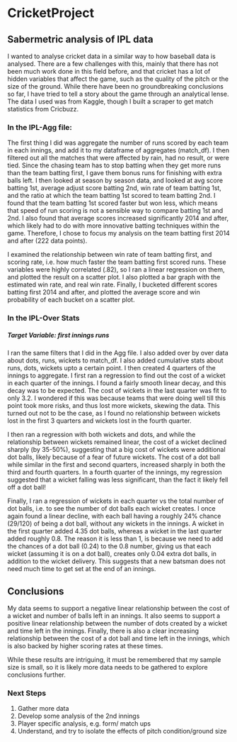 # CricketProject
## Sabermetric analysis of IPL data

I wanted to analyse cricket data in a similar way to how baseball data is analysed. There are a few challenges with this, mainly that there has not been much work done in this field before, and that cricket has a lot of hidden variables that affect the game, such as the quality of the pitch or the size of the ground. While there have been no groundbreaking conclusions so far, I have tried to tell a story about the game through an analytical lense. The data I used was from Kaggle, though I built a scraper to get match statistics from Cricbuzz. 


### In the IPL-Agg file:

The first thing I did was aggregate the number of runs scored by each team in each innings, and add it to my dataframe of aggregates (match_df). I then filtered out all the matches that were affected by rain, had no result, or were tied. Since the chasing team has to stop batting when they get more runs than the team batting first, I gave them bonus runs for finishing with extra balls left. I then looked at season by season data, and looked at avg score batting 1st, average adjust score batting 2nd, win rate of team batting 1st, and the ratio at which the team batting 1st scored to team batting 2nd. I found that the team batting 1st scored faster but won less, which means that speed of run scoring is not a sensible way to compare batting 1st and 2nd. I also found that average scores increased significantly 2014 and after, which likely had to do with more innovative batting techniques within the game. Therefore, I chose to focus my analysis on the team batting first 2014 and after (222 data points). 


I examined the relationship between win rate of team batting first, and scoring rate, i.e. how much faster the team batting first scored runs. These variables were highly correlated (.82), so I ran a linear regression on them, and plotted the result on a scatter plot. I also plotted a bar graph with the estimated win rate, and real win rate. Finally, I bucketed different scores batting first 2014 and after, and plotted the average score and win probability of each bucket on a scatter plot. 


### In the IPL-Over Stats
##### Target Variable: first innings runs

I ran the same filters that I did in the Agg file. I also added over by over data about dots, runs, wickets to match_df. I also added cumulative stats about runs, dots, wickets upto a certain point. I then created 4 quarters of the innings to aggregate. I first ran a regression to find out the cost of a wicket in each quarter of the innings. I found a fairly smooth linear decay, and this decay was to be expected. The cost of wickets in the last quarter was fit to only 3.2. I wondered if this was because teams that were doing well till this point took more risks, and thus lost more wickets, skewing the data. This turned out not to be the case, as I found no relationship between wickets lost in the first 3 quarters and wickets lost in the fourth quarter. 

I then ran a regression with both wickets and dots, and while the relationship between wickets remained linear, the cost of a wicket declined sharply (by 35-50%), suggesting that a big cost of wickets were additional dot balls, likely because of a fear of future wickets. The cost of a dot ball while similar in the first and second quarters, increased sharply in both the third and fourth quarters. In a fourth quarter of the innings, my regression suggested that a wicket falling was less significant, than the fact it likely fell off a dot ball! 

Finally, I ran a regression of wickets in each quarter vs the total number of dot balls, i.e. to see the number of dot balls each wicket creates. I once again found a linear decline, with each ball having a roughly 24% chance (29/120) of being a dot ball, without any wickets in the innings. A wicket in the first quarter added 4.35 dot balls, whereas a wicket in the last quarter added roughly 0.8. The reason it is less than 1, is because we need to add the chances of a dot ball (0.24) to the 0.8 number, giving us that each wicket (assuming it is on a dot ball), creates only 0.04 extra dot balls, in addition to the wicket delivery. This suggests that a new batsman does not need much time to get set at the end of an innings.


## Conclusions
My data seems to support a negative linear relationship between the cost of a wicket and number of balls left in an innings. It also seems to support a positive linear relationship between the number of dots created by a wicket and time left in the innings. Finally, there is also a clear increasing relationship between the cost of a dot ball and time left in the innings, which is also backed by higher scoring rates at these times.

While these results are intriguing, it must be remembered that my sample size is small, so it is likely more data needs to be gathered to explore conclusions further.

### Next Steps
1) Gather more data
2) Develop some analysis of the 2nd innings
3) Player specific analysis, e.g. form/ match ups
4) Understand, and try to isolate the effects of pitch condition/ground size

